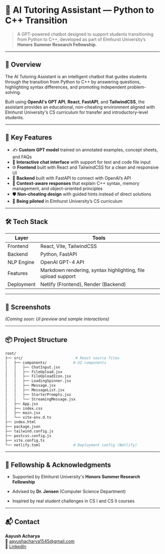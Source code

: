 # 🧠 AI Tutoring Assistant — Python to C++ Transition

> A GPT-powered chatbot designed to support students transitioning from Python to C++, developed as part of Elmhurst University’s **Honors Summer Research Fellowship**.

---

## 🚀 Overview

The AI Tutoring Assistant is an intelligent chatbot that guides students through the transition from Python to C++ by answering questions, highlighting syntax differences, and promoting independent problem-solving.

Built using **OpenAI's GPT API**, **React**, **FastAPI**, and **TailwindCSS**, the assistant provides an educational, non-cheating environment aligned with Elmhurst University's CS curriculum for transfer and introductory-level students.

---

## 🎯 Key Features

- ✍️ **Custom GPT model** trained on annotated examples, concept sheets, and FAQs
- 💬 **Interactive chat interface** with support for text and code file input
- 🌐 **Frontend** built with React and TailwindCSS for a clean and responsive UI
- 🔧 **Backend** built with FastAPI to connect with OpenAI’s API
- 🧠 **Context-aware responses** that explain C++ syntax, memory management, and object-oriented principles
- 🛡️ **Non-cheating design** with guided hints instead of direct solutions
- 🧪 **Being piloted** in Elmhurst University’s CS curriculum

---

## 🛠️ Tech Stack

| Layer      | Tools                                                        |
| ---------- | ------------------------------------------------------------ |
| Frontend   | React, Vite, TailwindCSS                                     |
| Backend    | Python, FastAPI                                              |
| NLP Engine | OpenAI GPT-4 API                                             |
| Features   | Markdown rendering, syntax highlighting, file upload support |
| Deployment | Netlify (Frontend), Render (Backend)                         |


---

## 📸 Screenshots

*(Coming soon: UI preview and sample interactions)*

---

## 📦 Project Structure

```bash
root/
├── src/                        # React source files
│   ├── components/            # UI components
│   │   ├── ChatInput.jsx
│   │   ├── FileUpload.jsx
│   │   ├── FileUploadIcon.jsx
│   │   ├── LoadingSpinner.jsx
│   │   ├── Message.jsx
│   │   ├── MessageList.jsx
│   │   ├── StarterPrompts.jsx
│   │   └── StreamingMessage.jsx
│   ├── App.jsx
│   ├── index.css
│   ├── main.jsx
│   └── vite-env.d.ts
├── index.html
├── package.json
├── tailwind.config.js
├── postcss.config.js
├── vite.config.ts
└── netlify.toml               # Deployment config (Netlify)
```

---

## 🧠 Fellowship & Acknowledgments

- Supported by Elmhurst University's **Honors Summer Research Fellowship**

- Advised by **Dr. Jensen** (Computer Science Department)

- Inspired by real student challenges in CS I and CS II courses

---

## 📬 Contact
**Aayush Acharya** </br>
📧 aayushacharya1545@gmail.com </br>
🔗 [LinkedIn](linkedin.com/in/aayush4515)




